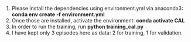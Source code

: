 1. Please install the dependencies using environment.yml via anaconda3:
    <b> conda env create -f environment.yml </b>
2. Once those are installed, activate the environment:
    <b> conda activate CAL </b>
3. In order to run the training, run
    <b> python training_cal.py </b>
4. I have kept only 3 episodes here as data: 2 for training, 1 for validation.
